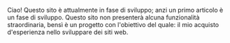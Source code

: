 Ciao! Questo sito è attualmente in fase di sviluppo; anzi un primo articolo è un fase di sviluppo. Questo sito non presenterà alcuna funzionalità straordinaria, bensì è un progetto con l'obiettivo del quale: il mio acquisto d'esperienza nello sviluppare dei
siti web. 
